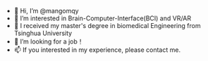 - 👋 Hi, I’m @mangomqy
- 👀 I’m interested in Brain-Computer-Interface(BCI) and VR/AR 
- 🌱 I received my master's degree in biomedical Engineering from Tsinghua University
- 💞️ I’m looking for a job！
- 📫 If you interested in my experience, please contact me.

<!---
mangomqy/mangomqy is a ✨ special ✨ repository because its `README.md` (this file) appears on your GitHub profile.
You can click the Preview link to take a look at your changes.
--->
